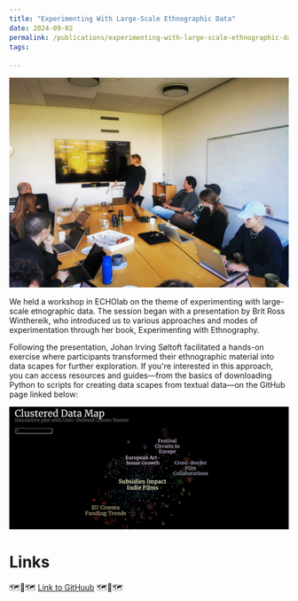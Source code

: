 ```yaml
---
title: "Experimenting With Large-Scale Ethnographic Data"
date: 2024-09-02
permalink: /publications/experimenting-with-large-scale-ethnographic-data.md/
tags:

---
```

![etno-machine-1](/images/Workshop-1-Etno.jpg)

We held a workshop in ECHOlab on the theme of experimenting with large-scale etnographic data. The session began with a presentation by Brit Ross Winthereik, who introduced us to various approaches and modes of experimentation through her book, Experimenting with Ethnography. 

Following the presentation, Johan Irving Søltoft facilitated a hands-on exercise where participants transformed their ethnographic material into data scapes for further exploration. If you're interested in this approach, you can access resources and guides—from the basics of downloading Python to scripts for creating data scapes from textual data—on the GitHub page linked below:

![etno-machine-2](/images/workshop-2-etno.gif)

Links
======
🗺️🔎🗺️
[Link to GitHuub](https://github.com/ECHOlab-DTU/Experimenting-with-large-ethnographic-data-workshop)
🗺️🔎🗺️





